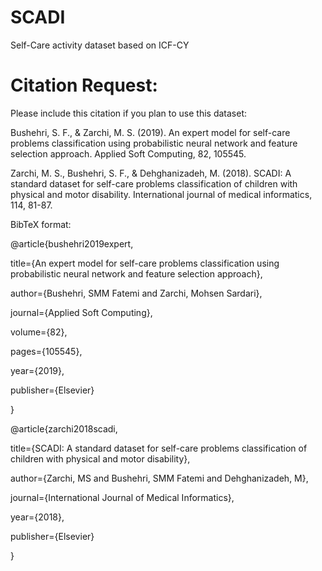 # SCADI
Self-Care activity dataset based on ICF-CY

# Citation Request:
Please include this citation if you plan to use this dataset: 

Bushehri, S. F., & Zarchi, M. S. (2019). An expert model for self-care problems classification using probabilistic neural network and feature selection approach. Applied Soft Computing, 82, 105545.

Zarchi, M. S., Bushehri, S. F., & Dehghanizadeh, M. (2018). SCADI: A standard dataset for self-care problems classification of children with physical and motor disability. International journal of medical informatics, 114, 81-87.

BibTeX format:

@article{bushehri2019expert,

title={An expert model for self-care problems classification using probabilistic neural network and feature selection approach},

author={Bushehri, SMM Fatemi and Zarchi, Mohsen Sardari},

journal={Applied Soft Computing},

volume={82},

pages={105545},

year={2019},

publisher={Elsevier}

}


@article{zarchi2018scadi,

title={SCADI: A standard dataset for self-care problems classification of children with physical and motor disability},

author={Zarchi, MS and Bushehri, SMM Fatemi and Dehghanizadeh, M},

journal={International Journal of Medical Informatics},

year={2018},

publisher={Elsevier}

}
